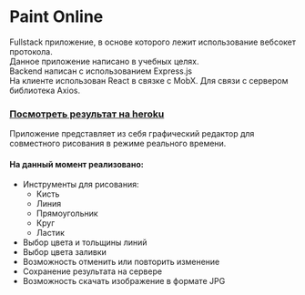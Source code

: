 # Paint Online
Fullstack приложение, в основе которого лежит использование вебсокет протокола. \
Данное приложение написано в учебных целях. \
Backend написан с использованием Express.js \
На клиенте использован React в связке с MobX. Для связи с сервером библиотека Axios. 

### [Посмотреть результат на heroku](https://websocketpainter.herokuapp.com/f17d1fc29470) 
Приложение представляет из себя графический редактор для совместного рисования в режиме реального времени. 
#### На данный момент реализовано:
* Инструменты для рисования:
  - Кисть
  - Линия
  - Прямоугольник
  - Круг
  - Ластик
* Выбор цвета и тольщины линий
* Выбор цвета заливки
* Возможность отменить или повторить изменение
* Сохранение результата на сервере
* Возможность скачать изображение в формате JPG
